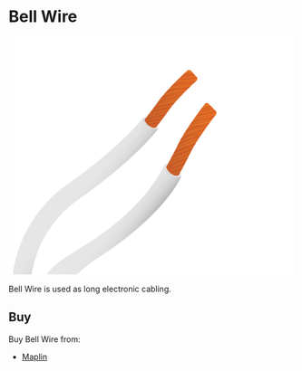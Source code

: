 # Bell Wire

![Bell Wire](bell-wire.png)

Bell Wire is used as long electronic cabling.

## Buy

Buy Bell Wire from:

- [Maplin](http://www.maplin.co.uk/p/bell-cable-single-core-priced-per-metre-xs92a)
